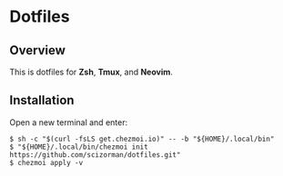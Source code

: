 # Dotfiles

## Overview

This is dotfiles for **Zsh**, **Tmux**, and **Neovim**.

## Installation

Open a new terminal and enter:

```console
$ sh -c "$(curl -fsLS get.chezmoi.io)" -- -b "${HOME}/.local/bin"
$ "${HOME}/.local/bin/chezmoi init https://github.com/scizorman/dotfiles.git"
$ chezmoi apply -v
```
